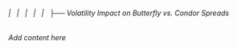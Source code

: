 ###### |   |   |   |   |   ├── Volatility Impact on Butterfly vs. Condor Spreads

*Add content here*